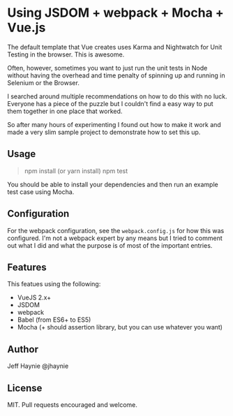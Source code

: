 # Using JSDOM + webpack + Mocha + Vue.js

The default template that Vue creates uses Karma and Nightwatch for Unit Testing in the browser.  This is awesome.

Often, however, sometimes you want to just run the unit tests in Node without having the overhead and time penalty of spinning up and running in Selenium or the Browser.

I searched around multiple recommendations on how to do this with no luck.  Everyone has a piece of the puzzle but I couldn't find a easy way to put them together in one place that worked.

So after many hours of experimenting I found out how to make it work and made a very slim sample project to demonstrate how to set this up.

## Usage

> npm install (or yarn install)
> npm test

You should be able to install your dependencies and then run an example test case using Mocha.

## Configuration

For the webpack configuration, see the `webpack.config.js` for how this was configured.  I'm not a webpack expert by any means but I tried to comment out what I did and what the purpose is of most of the important entries.

## Features

This featues using the following:

- VueJS 2.x+
- JSDOM
- webpack
- Babel (from ES6+ to ES5)
- Mocha (+ should assertion library, but you can use whatever you want)

## Author

Jeff Haynie @jhaynie

## License

MIT. Pull requests encouraged and welcome.
